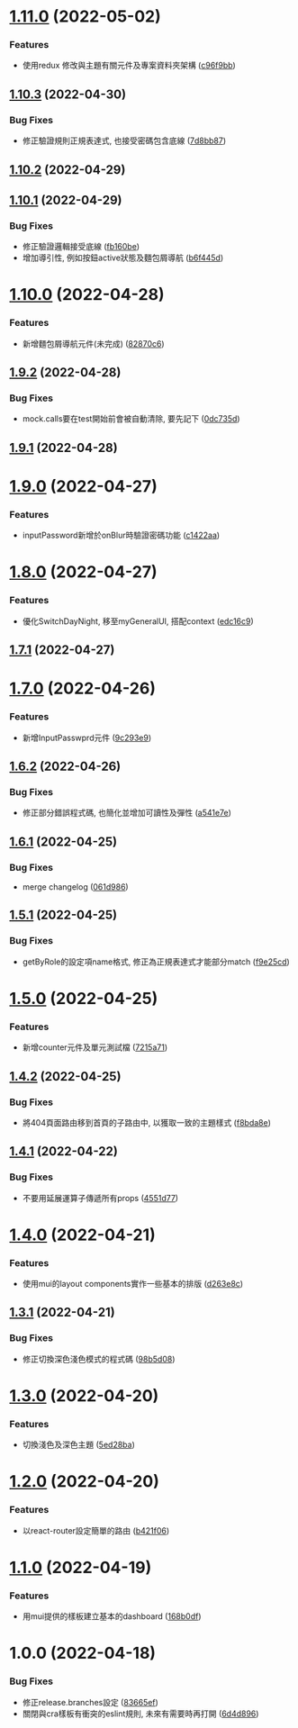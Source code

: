 # [1.11.0](https://github.com/Renhz/test_cra_ts/compare/1.10.3...1.11.0) (2022-05-02)


### Features

* 使用redux 修改與主題有關元件及專案資料夾架構 ([c96f9bb](https://github.com/Renhz/test_cra_ts/commit/c96f9bbe44e74d4e69040e1fe2ce1ffa8176edf8))

## [1.10.3](https://github.com/Renhz/test_cra_ts/compare/1.10.2...1.10.3) (2022-04-30)


### Bug Fixes

* 修正驗證規則正規表達式, 也接受密碼包含底線 ([7d8bb87](https://github.com/Renhz/test_cra_ts/commit/7d8bb87a2591869c0c17ef3306208008499d7187))

## [1.10.2](https://github.com/Renhz/test_cra_ts/compare/1.10.1...1.10.2) (2022-04-29)

## [1.10.1](https://github.com/Renhz/test_cra_ts/compare/1.10.0...1.10.1) (2022-04-29)


### Bug Fixes

* 修正驗證邏輯接受底線 ([fb160be](https://github.com/Renhz/test_cra_ts/commit/fb160bef69a781009a9c4f2497d584793e30781a))
* 增加導引性, 例如按鈕active狀態及麵包屑導航 ([b6f445d](https://github.com/Renhz/test_cra_ts/commit/b6f445d8061e3611451bb98d98a3876ddc8ea5ef))

# [1.10.0](https://github.com/Renhz/test_cra_ts/compare/1.9.2...1.10.0) (2022-04-28)


### Features

* 新增麵包屑導航元件(未完成) ([82870c6](https://github.com/Renhz/test_cra_ts/commit/82870c65535375b689a62787e73b47ff30a2061b))

## [1.9.2](https://github.com/Renhz/test_cra_ts/compare/1.9.1...1.9.2) (2022-04-28)


### Bug Fixes

* mock.calls要在test開始前會被自動清除, 要先記下 ([0dc735d](https://github.com/Renhz/test_cra_ts/commit/0dc735dc75be08899f55d2ed73e855c20f55829a))

## [1.9.1](https://github.com/Renhz/test_cra_ts/compare/1.9.0...1.9.1) (2022-04-28)

# [1.9.0](https://github.com/Renhz/test_cra_ts/compare/1.8.0...1.9.0) (2022-04-27)


### Features

* inputPassword新增於onBlur時驗證密碼功能 ([c1422aa](https://github.com/Renhz/test_cra_ts/commit/c1422aaee957ffc5f71a63fe39220ae29ad958d5))

# [1.8.0](https://github.com/Renhz/test_cra_ts/compare/1.7.1...1.8.0) (2022-04-27)


### Features

* 優化SwitchDayNight, 移至myGeneralUI, 搭配context ([edc16c9](https://github.com/Renhz/test_cra_ts/commit/edc16c9084873202d21ea30b5b70857487f26640))

## [1.7.1](https://github.com/Renhz/test_cra_ts/compare/1.7.0...1.7.1) (2022-04-27)

# [1.7.0](https://github.com/Renhz/test_cra_ts/compare/1.6.2...1.7.0) (2022-04-26)


### Features

* 新增InputPasswprd元件 ([9c293e9](https://github.com/Renhz/test_cra_ts/commit/9c293e942d0c87ddfb6733295d78b811cc58cf83))

## [1.6.2](https://github.com/Renhz/test_cra_ts/compare/1.6.1...1.6.2) (2022-04-26)


### Bug Fixes

* 修正部分錯誤程式碼, 也簡化並增加可讀性及彈性 ([a541e7e](https://github.com/Renhz/test_cra_ts/commit/a541e7ec3028d8f60d0102341ff2978cc04c2979))

## [1.6.1](https://github.com/Renhz/test_cra_ts/compare/1.6.0...1.6.1) (2022-04-25)


### Bug Fixes

* merge changelog ([061d986](https://github.com/Renhz/test_cra_ts/commit/061d98630ab13dbb12d601c0e2beb7b18388876a))

## [1.5.1](https://github.com/Renhz/test_cra_ts/compare/1.5.0...1.5.1) (2022-04-25)


### Bug Fixes

* getByRole的設定項name格式, 修正為正規表達式才能部分match ([f9e25cd](https://github.com/Renhz/test_cra_ts/commit/f9e25cdf84b251ac0ede35477eb9baf5461b4bcf))

# [1.5.0](https://github.com/Renhz/test_cra_ts/compare/1.4.2...1.5.0) (2022-04-25)


### Features

* 新增counter元件及單元測試檔 ([7215a71](https://github.com/Renhz/test_cra_ts/commit/7215a717535047eee2a064018f63b2eff64abc09))

## [1.4.2](https://github.com/Renhz/test_cra_ts/compare/1.4.1...1.4.2) (2022-04-25)


### Bug Fixes

* 將404頁面路由移到首頁的子路由中, 以獲取一致的主題樣式 ([f8bda8e](https://github.com/Renhz/test_cra_ts/commit/f8bda8e8c51a1beb0f6291d7978aa129206e2c1d))

## [1.4.1](https://github.com/Renhz/test_cra_ts/compare/1.4.0...1.4.1) (2022-04-22)


### Bug Fixes

* 不要用延展運算子傳遞所有props ([4551d77](https://github.com/Renhz/test_cra_ts/commit/4551d77e2bb4076e5b7597a205e9cb05317f4090))

# [1.4.0](https://github.com/Renhz/test_cra_ts/compare/1.3.1...1.4.0) (2022-04-21)


### Features

* 使用mui的layout components實作一些基本的排版 ([d263e8c](https://github.com/Renhz/test_cra_ts/commit/d263e8c7f10214e32f46991c8e356ad22dc70904))

## [1.3.1](https://github.com/Renhz/test_cra_ts/compare/1.3.0...1.3.1) (2022-04-21)


### Bug Fixes

* 修正切換深色淺色模式的程式碼 ([98b5d08](https://github.com/Renhz/test_cra_ts/commit/98b5d08753921fa0e67c6812a0d6a9d4e7d23cf0))

# [1.3.0](https://github.com/Renhz/test_cra_ts/compare/1.2.0...1.3.0) (2022-04-20)


### Features

* 切換淺色及深色主題 ([5ed28ba](https://github.com/Renhz/test_cra_ts/commit/5ed28ba5ec04e9a12717d435cafe5b18d7a7e8f4))

# [1.2.0](https://github.com/Renhz/test_cra_ts/compare/1.1.0...1.2.0) (2022-04-20)


### Features

* 以react-router設定簡單的路由 ([b421f06](https://github.com/Renhz/test_cra_ts/commit/b421f06480e9578a4076672a009bbb2e0003d741))

# [1.1.0](https://github.com/Renhz/test_cra_ts/compare/1.0.0...1.1.0) (2022-04-19)


### Features

* 用mui提供的樣板建立基本的dashboard ([168b0df](https://github.com/Renhz/test_cra_ts/commit/168b0df4790456f3df2e6cd868ec8cb9dc508a8c))

# 1.0.0 (2022-04-18)


### Bug Fixes

* 修正release.branches設定 ([83665ef](https://github.com/Renhz/test_cra_ts/commit/83665ef57f5ed6b1668494a050cc5b63a541c337))
* 關閉與cra樣板有衝突的eslint規則, 未來有需要時再打開 ([6d4d896](https://github.com/Renhz/test_cra_ts/commit/6d4d8962016544586efc4233f33e7b5671f2929a))
